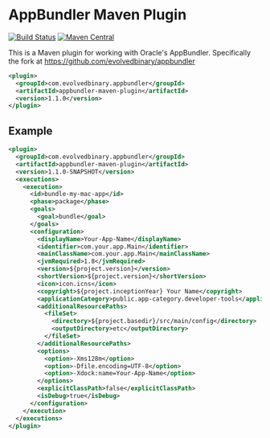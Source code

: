 # AppBundler Maven Plugin

[![Build Status](https://github.com/evolvedbinary/appbundler-maven-plugin/actions/workflows/ci.yml/badge.svg?branch=main)](https://github.com/evolvedbinary/appbundler-maven-plugin/actions/workflows/ci.yml)
[![Maven Central](https://maven-badges.herokuapp.com/maven-central/com.evolvedbinary.appbundler/appbundler-maven-plugin/badge.svg)](https://maven-badges.herokuapp.com/maven-central/com.evolvedbinary.appbundler/appbundler-maven-plugin)

This is a Maven plugin for working with Oracle's AppBundler. Specifically the fork at https://github.com/evolvedbinary/appbundler

```xml
<plugin>
  <groupId>com.evolvedbinary.appbundler</groupId>
  <artifactId>appbundler-maven-plugin</artifactId>
  <version>1.1.0</version>
</plugin>
```

## Example

```xml
<plugin>
  <groupId>com.evolvedbinary.appbundler</groupId>
  <artifactId>appbundler-maven-plugin</artifactId>
  <version>1.1.0-SNAPSHOT</version>
  <executions>
    <execution>
      <id>bundle-my-mac-app</id>
      <phase>package</phase>
      <goals>
        <goal>bundle</goal>
      </goals>
      <configuration>
        <displayName>Your-App-Name</displayName>
        <identifier>com.your.app.Main</identifier>
        <mainClassName>com.your.app.Main</mainClassName>
        <jvmRequired>1.8</jvmRequired>
        <version>${project.version}</version>
        <shortVersion>${project.version}</shortVersion>
        <icon>icon.icns</icon>
        <copyright>${project.inceptionYear} Your Name</copyright>
        <applicationCategory>public.app-category.developer-tools</applicationCategory>
        <additionalResourcePaths>
          <fileSet>
            <directory>${project.basedir}/src/main/config</directory>
            <outputDirectory>etc</outputDirectory>
          </fileSet>
        </additionalResourcePaths>
        <options>
          <option>-Xms128m</option>
          <option>-Dfile.encoding=UTF-8</option>
          <option>-Xdock:name=Your-App-Name</option>
        </options>
        <explicitClassPath>false</explicitClassPath>
        <isDebug>true</isDebug>
      </configuration>
    </execution>
  </executions>
</plugin>
```


